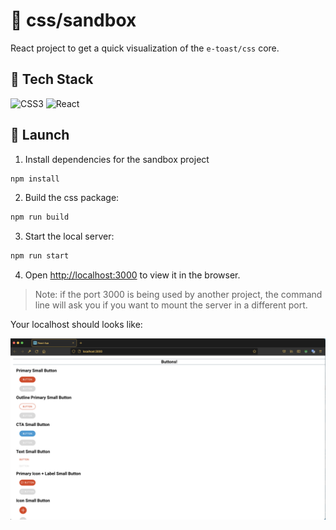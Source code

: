 # 🧸 css/sandbox

React project to get a quick visualization of the `e-toast/css` core.

## 🧰 Tech Stack
![CSS3](https://img.shields.io/badge/css3-%231572B6.svg?style=for-the-badge&logo=css3&logoColor=white)
![React](https://img.shields.io/badge/react-%2320232a.svg?style=for-the-badge&logo=react&logoColor=%2361DAFB)

## 🚀 Launch

1. Install dependencies for the sandbox project

```zsh
npm install
```

2. Build the css package:

```zsh
npm run build
```

3. Start the local server:

```zsh
npm run start
```

4. Open [http://localhost:3000](http://localhost:3000) to view it in the browser.

> Note: if the port 3000 is being used by another project, the command line will ask you if you want to mount the server in a different port.

Your localhost should looks like:

![Sandbox Landpage](./src/assets/sandbox-landpage.png "Sandbox landpage")

